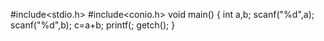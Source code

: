 #include<stdio.h>
#include<conio.h>
void main()
{
 int a,b;
 scanf("%d",a);
 scanf("%d",b);
 c=a+b;
 printf(;
 getch();
}
